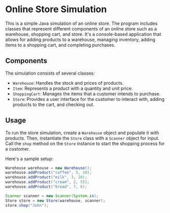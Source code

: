 # Online Store Simulation

This is a simple Java simulation of an online store. The program includes classes that represent different components of an online store such as a warehouse, shopping cart, and store. It's a console-based application that allows for adding products to a warehouse, managing inventory, adding items to a shopping cart, and completing purchases.

## Components

The simulation consists of several classes:

- `Warehouse`: Handles the stock and prices of products.
- `Item`: Represents a product with a quantity and unit price.
- `ShoppingCart`: Manages the items that a customer intends to purchase.
- `Store`: Provides a user interface for the customer to interact with, adding products to the cart, and checking out.

## Usage

To run the store simulation, create a `Warehouse` object and populate it with products. Then, instantiate the `Store` class with a `Scanner` object for input. Call the `shop` method on the `Store` instance to start the shopping process for a customer.

Here's a sample setup:

```java
Warehouse warehouse = new Warehouse();
warehouse.addProduct("coffee", 5, 10);
warehouse.addProduct("milk", 3, 20);
warehouse.addProduct("cream", 2, 55);
warehouse.addProduct("bread", 7, 8);

Scanner scanner = new Scanner(System.in);
Store store = new Store(warehouse, scanner);
store.shop("John");

